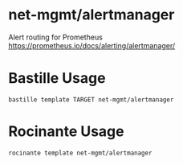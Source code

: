 # net-mgmt/alertmanager
Alert routing for Prometheus
https://prometheus.io/docs/alerting/alertmanager/

# Bastille Usage
```shell
bastille template TARGET net-mgmt/alertmanager
```

# Rocinante Usage
```shell
rocinante template net-mgmt/alertmanager
```

